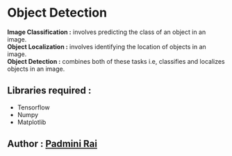 # Object Detection

**Image Classification :** involves predicting the class of an object in an image.   
**Object Localization :** involves identifying the location of objects in an image.    
**Object Detection :** combines both of these tasks i.e, classifies and localizes objects in an image.   

## Libraries required :
- Tensorflow
- Numpy
- Matplotlib

## Author : <a href="https://github.com/PadminiRai">Padmini Rai</a> 
